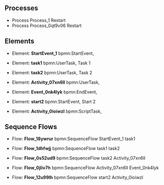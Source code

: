 
## Processes
- Process  Process_1 Restart 
- Process  Process_0qt9v06 Restart 
## Elements

- Element: **StartEvent_1** bpmn:StartEvent, 

- Element: **task1** bpmn:UserTask, Task 1

- Element: **task2** bpmn:UserTask, Task 2

- Element: **Activity_07xn6ll** bpmn:UserTask, 

- Element: **Event_0nk4lyk** bpmn:EndEvent, 

- Element: **start2** bpmn:StartEvent, Start 2

- Element: **Activity_0ioiwzl** bpmn:ScriptTask, 
## Sequence Flows

- Flow: **Flow_18ywrur** bpmn:SequenceFlow  StartEvent_1 task1

- Flow: **Flow_1dhfwjj** bpmn:SequenceFlow  task1 task2

- Flow: **Flow_0s52ud9** bpmn:SequenceFlow  task2 Activity_07xn6ll

- Flow: **Flow_0jliv7h** bpmn:SequenceFlow  Activity_07xn6ll Event_0nk4lyk

- Flow: **Flow_12u99lh** bpmn:SequenceFlow  start2 Activity_0ioiwzl